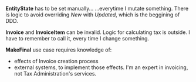 ﻿
**EntityState** has to be set manually...
...everytime I mutate something.
There is logic to avoid overriding *New* with *Updated*,
which is the beggining of DDD.

**Invoice** and **InvoiceItem** can be invalid.
Logic for calculating tax is outside. 
I have to remember to call it, every time I change something.

**MakeFinal** use case requires knowledge of:
- effects of Invoice creation process
- external systems, to implement those effects.
I'm an expert in invoicing, not Tax Administration's services.




